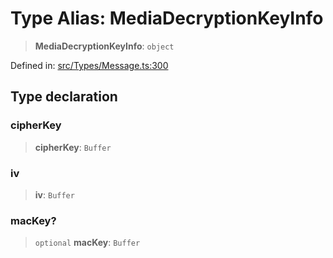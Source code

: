 # Type Alias: MediaDecryptionKeyInfo

> **MediaDecryptionKeyInfo**: `object`

Defined in: [src/Types/Message.ts:300](https://github.com/Fokusdotid/Baileys/blob/d7495b24bcd136e35724329fba661cfcc0bc8eed/src/Types/Message.ts#L300)

## Type declaration

### cipherKey

> **cipherKey**: `Buffer`

### iv

> **iv**: `Buffer`

### macKey?

> `optional` **macKey**: `Buffer`
